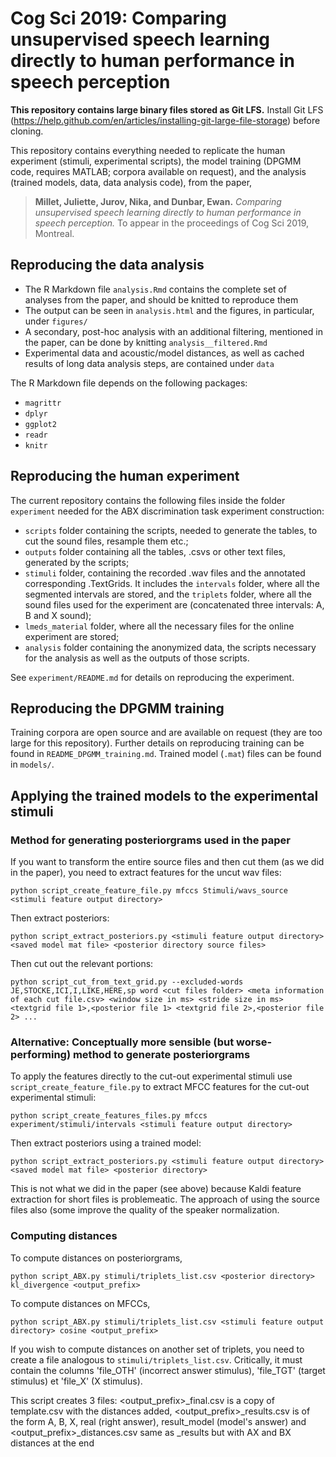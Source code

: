 # Cog Sci 2019: Comparing unsupervised speech learning directly to human performance in speech perception

**This repository contains large binary files stored as Git LFS.** Install Git LFS (https://help.github.com/en/articles/installing-git-large-file-storage) before cloning.

This repository contains everything needed to replicate the human experiment (stimuli, experimental scripts), the model training (DPGMM code, requires MATLAB; corpora available on request), and the analysis (trained models, data, data analysis code), from the paper,

> **Millet, Juliette, Jurov, Nika, and Dunbar, Ewan.** *Comparing unsupervised speech learning directly to human performance in speech perception.* To appear in the proceedings of Cog Sci 2019, Montreal.


## Reproducing the data analysis

- The R Markdown file `analysis.Rmd` contains the complete set of analyses from the paper, and should be knitted to reproduce them
- The output can be seen in `analysis.html` and the figures, in particular, under `figures/`
- A secondary, post-hoc analysis with an additional filtering, mentioned in the paper, can be done by knitting `analysis__filtered.Rmd`
- Experimental data and acoustic/model distances, as well as cached results of long data analysis steps, are contained under `data`

The R Markdown file depends on the following packages:

- `magrittr`
- `dplyr`
- `ggplot2`
- `readr`
- `knitr`


## Reproducing the human experiment


The current repository contains the following files inside the folder `experiment`  needed for the ABX discrimination task experiment construction:

* `scripts` folder containing the scripts, needed to generate the tables, to cut the sound files, resample them etc.;
* `outputs` folder containing all the tables, .csvs or other text files, generated by the scripts;
* `stimuli` folder, containing the recorded .wav files and the annotated corresponding .TextGrids. It includes the `intervals` folder, where all the segmented intervals are stored, and the `triplets` folder, where all the sound files used for the experiment are (concatenated three intervals: A, B and X sound);
* `lmeds_material` folder, where all the necessary files for the online experiment are stored;
* `analysis` folder containing the anonymized data, the scripts necessary for the analysis as well as the outputs of those scripts.

See `experiment/README.md` for details on reproducing the experiment.



## Reproducing the DPGMM training

Training corpora are open source and are available on request (they are too large for this repository). Further details on reproducing training can be found in `README_DPGMM_training.md`. Trained model (`.mat`) files can be found in `models/`.

## Applying the trained models to the experimental stimuli


### Method for generating posteriorgrams used in the paper

If you want to transform the entire source files and then cut them (as we did in the paper), you need to extract features for the uncut wav files:

```python script_create_feature_file.py mfccs Stimuli/wavs_source <stimuli feature output directory>```

Then extract posteriors:

```python script_extract_posteriors.py <stimuli feature output directory> <saved model mat file> <posterior directory source files>```

Then cut out the relevant portions:

```python script_cut_from_text_grid.py --excluded-words JE,STOCKE,ICI,I,LIKE,HERE,sp word <cut files folder> <meta information of each cut file.csv> <window size in ms> <stride size in ms> <textgrid file 1>,<posterior file 1> <textgrid file 2>,<posterior file 2> ... ```


### Alternative: Conceptually more sensible (but worse-performing) method to generate posteriorgrams

To apply the features directly to the cut-out experimental stimuli use  `script_create_feature_file.py` to extract MFCC features for the cut-out experimental stimuli:

```python script_create_features_files.py mfccs experiment/stimuli/intervals <stimuli feature output directory>```

Then extract posteriors using a trained model:

```python script_extract_posteriors.py <stimuli feature output directory> <saved model mat file> <posterior directory>```

This is not what we did in the paper (see above) because Kaldi feature extraction for short files is problemeatic. The approach of using the source files also (some improve the quality of the speaker normalization.

### Computing distances

To compute distances on posteriorgrams,

```python script_ABX.py stimuli/triplets_list.csv <posterior directory> kl_divergence <output_prefix>```

To compute distances on MFCCs,

```python script_ABX.py stimuli/triplets_list.csv <stimuli feature output directory> cosine <output_prefix>```


If you wish to compute distances on another set of triplets, you need to create a file analogous to `stimuli/triplets_list.csv`. Critically, it must contain the columns 'file_OTH' (incorrect answer stimulus), 'file_TGT' (target stimulus) et 'file_X' (X stimulus).


This script creates 3 files: <output_prefix>_final.csv is a copy of template.csv with the distances added, <output_prefix>_results.csv is of the form A, B, X, real (right answer), result_model (model's answer) and <output_prefix>_distances.csv same as _results but with AX and BX distances at the end





